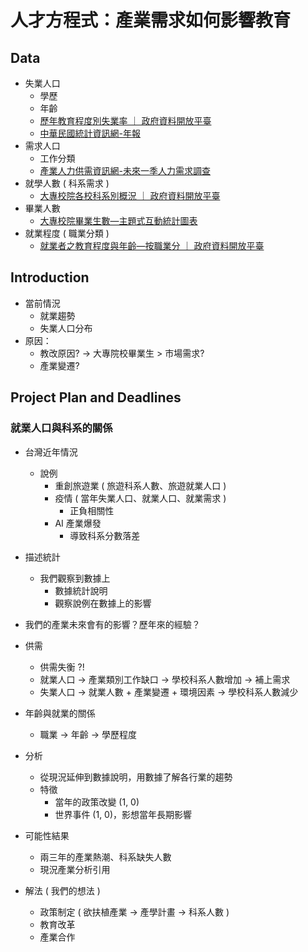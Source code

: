# 人才方程式：產業需求如何影響教育
## Data
- 失業人口
	- 學歷
	- 年齡
	- [歷年教育程度別失業率 ｜ 政府資料開放平臺](https://data.gov.tw/dataset/32741)
	- [中華民國統計資訊網-年報](https://www.stat.gov.tw/News.aspx?n=4001&sms=11516)
- 需求人口
	- 工作分類
	- [產業人力供需資訊網-未來一季人力需求調查](https://theme.ndc.gov.tw/manpower/Content_NoList.aspx?n=2F6DAE31E076E2F5)
- 就學人數 ( 科系需求 )
	- [大專校院各校科系別概況 ｜ 政府資料開放平臺](https://data.gov.tw/dataset/9621)
- 畢業人數
	- [大專校院畢業生數—主題式互動統計圖表](https://stats.moe.gov.tw/statedu/chart.aspx?pvalue=35)
- 就業程度 ( 職業分類 )
	- [就業者之教育程度與年齡—按職業分 ｜ 政府資料開放平臺](https://data.gov.tw/dataset/36788)
## Introduction
- 當前情況
	- 就業趨勢
	- 失業人口分布 
- 原因：
	- 教改原因? $\rightarrow$ 大專院校畢業生 > 市場需求?
	- 產業變遷?

## Project Plan and Deadlines
### 就業人口與科系的關係
- 台灣近年情況
	- 說例
		- 重創旅遊業 ( 旅遊科系人數、旅遊就業人口 )
		- 疫情 ( 當年失業人口、就業人口、就業需求 )
			- 正負相關性
		- AI 產業爆發
			- 導致科系分數落差
- 描述統計
	- 我們觀察到數據上
		- 數據統計說明
		- 觀察說例在數據上的影響

- 我們的產業未來會有的影響？歷年來的經驗？
- 供需
	- 供需失衡 ?!
	- 就業人口 $\rightarrow$ 產業類別工作缺口 $\rightarrow$ 學校科系人數增加 $\rightarrow$ 補上需求
	- 失業人口 $\rightarrow$ 就業人數 + 產業變遷 + 環境因素 $\rightarrow$ 學校科系人數減少 
	
- 年齡與就業的關係
	- 職業 $\rightarrow$ 年齡 $\rightarrow$ 學歷程度

- 分析
	- 從現況延伸到數據說明，用數據了解各行業的趨勢
	- 特徵
		- 當年的政策改變 (1, 0)
		- 世界事件 (1, 0)，影想當年長期影響

- 可能性結果
	- 兩三年的產業熱潮、科系缺失人數
	- 現況產業分析引用

- 解法  ( 我們的想法 )
	- 政策制定 ( 欲扶植產業 $\rightarrow$ 產學計畫 $\rightarrow$ 科系人數 )
	- 教育改革
	- 產業合作
